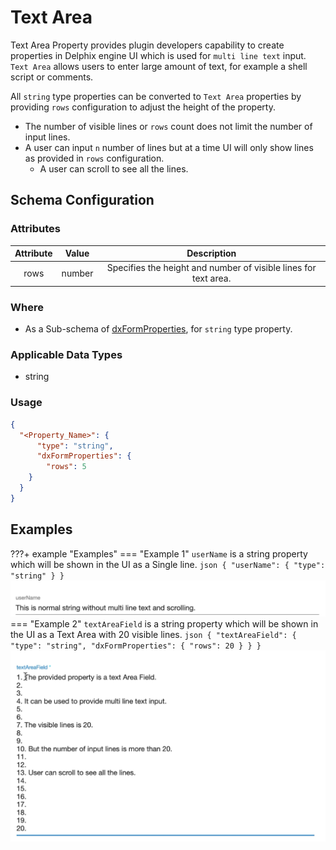 # Text Area
Text Area Property provides plugin developers capability to create properties in Delphix engine UI which is used 
for `multi line text` input. `Text Area` allows users to enter large amount of text, for example a shell script or comments.

All `string` type properties can be converted to `Text Area` properties by providing `rows` configuration to adjust the height of the property. 

* The number of visible lines or `rows` count does not limit the number of input lines.
* A user can input `n` number of lines but at a time UI will only show lines as provided in `rows` configuration.
    * A user can scroll to see all the lines.

## Schema Configuration

### Attributes
| Attribute | Value  |                           Description                           |
|:---------:|:------:|:---------------------------------------------------------------:|
|   rows    | number | Specifies the height and number of visible lines for text area. |

### Where
* As a Sub-schema of [dxFormProperties](../Schemas.md#dxformproperties), for `string` type property.

### Applicable Data Types
* string

### Usage
```json title="Schema" hl_lines="4 5 6"
{
  "<Property_Name>": {
      "type": "string",
      "dxFormProperties": {
        "rows": 5
    }
  }
}
```

## Examples
???+ example "Examples"
    === "Example 1"
        `userName` is a string property which will be shown in the UI as a Single line.
        ```json
        {
          "userName": {
            "type": "string"
          }
        }
        ```
        ![Example1](images/Dynamic_UI_Simple_String.png)
    === "Example 2"
        `textAreaField` is a string property which will be shown in the UI as a Text Area with 20 visible lines.
        ```json
        {
          "textAreaField": {
            "type": "string",
            "dxFormProperties": {
              "rows": 20
            }
          }
        }
        ```
        ![Example2](images/Dynamic_UI_Text_Area.gif)
